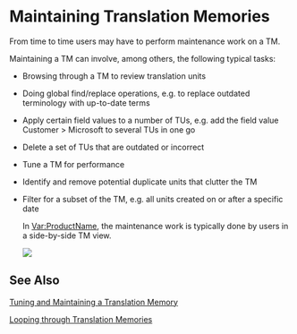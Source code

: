 Maintaining Translation Memories
====
From time to time users may have to perform maintenance work on a TM.

Maintaining a TM can involve, among others, the following typical tasks:

* Browsing through a TM to review translation units
* Doing global find/replace operations, e.g. to replace outdated terminology with up-to-date terms
* Apply certain field values to a number of TUs, e.g. add the field value Customer > Microsoft to several TUs in one go
* Delete a set of TUs that are outdated or incorrect
* Tune a TM for performance
* Identify and remove potential duplicate units that clutter the TM
* Filter for a subset of the TM, e.g. all units created on or after a specific date
  
  
  In <Var:ProductName>, the maintenance work is typically done by users in a side-by-side TM view.

  <img style="display:block; " src="images/TmMaintenance.jpg"/>

See Also
----------
[Tuning and Maintaining a Translation Memory](tuning_and_maintaining_a_translation_memory.md)

[Looping through Translation Memories](looping_through_translation_memories.md)